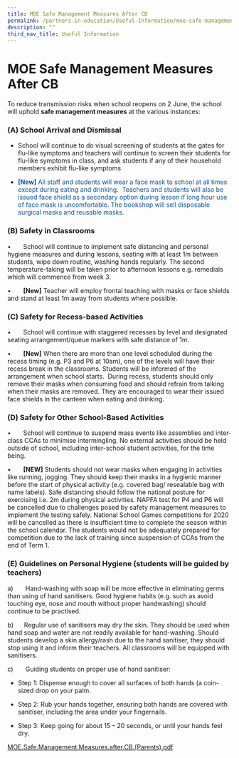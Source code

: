 ```yaml
---
title: MOE Safe Management Measures After CB
permalink: /partners-in-education/Useful-Information/moe-safe-management-measures-after-cb/
description: ""
third_nav_title: Useful Information
---
```

# MOE Safe Management Measures After CB
To reduce transmission risks when school reopens on 2 June, the school will uphold **safe management measures** at the various instances:

### (A) School Arrival and Dismissal

* School will continue to do visual screening of students at the gates for flu-like symptoms and teachers will continue to screen their students for flu-like symptoms in class, and ask students if any of their household members exhibit flu-like symptoms

* <span style = "color: #0b5394"> <b>[New]</b> All staff and students will wear a face mask to school at all times except during eating and drinking.  Teachers and students will also be issued face shield as a secondary option during lesson if long hour use of face mask is uncomfortable. The bookshop will sell disposable surgical masks and reusable masks.</span>

### (B) Safety in Classrooms

•       School will continue to implement safe distancing and personal hygiene measures and during lessons, seating with at least 1m between students, wipe down routine, washing hands regularly. The second temperature-taking will be taken prior to afternoon lessons e.g. remedials which will commence from week 3.

•       **\[New\]** Teacher will employ frontal teaching with masks or face shields and stand at least 1m away from students where possible.

### (C) Safety for Recess-based Activities

•       School will continue with staggered recesses by level and designated seating arrangement/queue markers with safe distance of 1m.

•       **\[New\]** When there are more than one level scheduled during the recess timing (e.g. P3 and P6 at 10am), one of the levels will have their recess break in the classrooms. Students will be informed of the arrangement when school starts.  During recess, students should only remove their masks when consuming food and should refrain from talking when their masks are removed. They are encouraged to wear their issued face shields in the canteen when eating and drinking.

### (D) Safety for Other School-Based Activities

•       School will continue to suspend mass events like assemblies and inter-class CCAs to minimise intermingling. No external activities should be held outside of school, including inter-school student activities, for the time being.

•       **\[NEW\]** Students should not wear masks when engaging in activities like running, jogging. They should keep their masks in a hygienic manner before the start of physical activity (e.g. covered bag/ resealable bag with name labels). Safe distancing should follow the national posture for exercising i.e. 2m during physical activities. NAPFA test for P4 and P6 will be cancelled due to challenges posed by safety management measures to implement the testing safely. National School Games competitions for 2020 will be cancelled as there is insufficient time to complete the season within the school calendar. The students would not be adequately prepared for competition due to the lack of training since suspension of CCAs from the end of Term 1.

### (E) Guidelines on Personal Hygiene (students will be guided by teachers)

a)       Hand-washing with soap will be more effective in eliminating germs than using of hand sanitisers. Good hygiene habits (e.g. such as avoid touching eye, nose and mouth without proper handwashing) should continue to be practised. 

b)      Regular use of sanitisers may dry the skin. They should be used when hand soap and water are not readily available for hand-washing. Should students develop a skin allergy/rash due to the hand sanitiser, they should stop using it and inform their teachers. All classrooms will be equipped with sanitisers.

c)       Guiding students on proper use of hand sanitiser:

*   Step 1: Dispense enough to cover all surfaces of both hands (a coin-sized drop on your palm.

*   Step 2: Rub your hands together, ensuring both hands are covered with sanitiser, including the area under your fingernails.

*   Step 3: Keep going for about 15 – 20 seconds, or until your hands feel dry.


[MOE.Safe.Management.Measures.after.CB.(Parents).pdf](https://greenridgepri.moe.edu.sg/qql/slot/u547/General/MOE.Safe.Management.Measures.after.CB.(Parents).pdf)